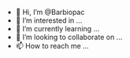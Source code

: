 - 👋 Hi, I’m @Barbiopac
- 👀 I’m interested in ...
- 🌱 I’m currently learning ...
- 💞️ I’m looking to collaborate on ...
- 📫 How to reach me ...

<!---
Barbiopac/Barbiopac is a ✨ special ✨ repository because its `README.md` (this file) appears on your GitHub profile.
You can click the Preview link to take a look at your changes.
--->
